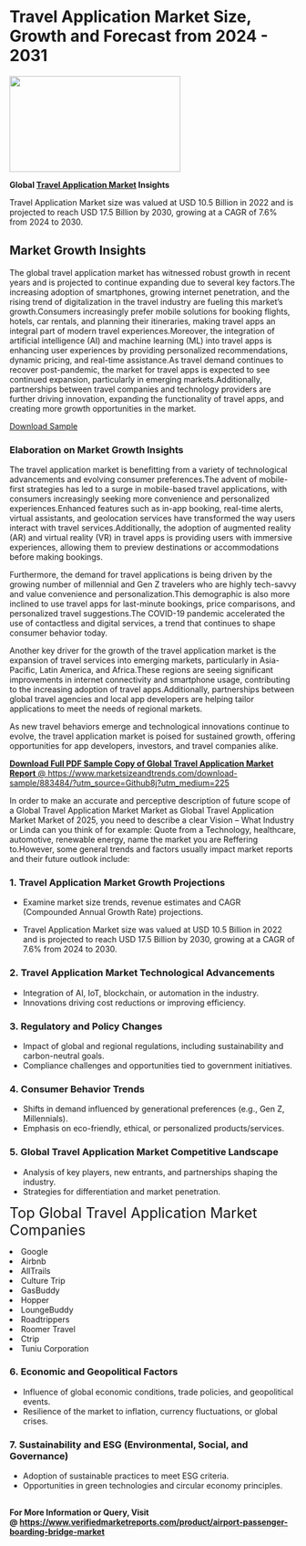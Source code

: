 <H1>Travel Application Market Size, Growth and Forecast from 2024 - 2031</H1><img class="aligncenter size-medium wp-image-584254" src="https://thirdeyenews.in/wp-content/uploads/2024/09/Global-Market-Research-300x168.jpeg" alt="" width="300" height="168" /><p><strong>Global&nbsp;<a href="https://www.marketsizeandtrends.com/download-sample/883484/?utm_source=Github8j?utm_medium=225">Travel Application Market</a> Insights</strong></p><p>Travel Application Market size was valued at USD 10.5 Billion in 2022 and is projected to reach USD 17.5 Billion by 2030, growing at a CAGR of 7.6% from 2024 to 2030.</p><p><h2>Market Growth Insights</h2> <p>The global travel application market has witnessed robust growth in recent years and is projected to continue expanding due to several key factors.The increasing adoption of smartphones, growing internet penetration, and the rising trend of digitalization in the travel industry are fueling this market’s growth.Consumers increasingly prefer mobile solutions for booking flights, hotels, car rentals, and planning their itineraries, making travel apps an integral part of modern travel experiences.Moreover, the integration of artificial intelligence (AI) and machine learning (ML) into travel apps is enhancing user experiences by providing personalized recommendations, dynamic pricing, and real-time assistance.As travel demand continues to recover post-pandemic, the market for travel apps is expected to see continued expansion, particularly in emerging markets.Additionally, partnerships between travel companies and technology providers are further driving innovation, expanding the functionality of travel apps, and creating more growth opportunities in the market.</p> <p><a href="download-link">Download Sample</a></p> <h3>Elaboration on Market Growth Insights</h3> <p>The travel application market is benefitting from a variety of technological advancements and evolving consumer preferences.The advent of mobile-first strategies has led to a surge in mobile-based travel applications, with consumers increasingly seeking more convenience and personalized experiences.Enhanced features such as in-app booking, real-time alerts, virtual assistants, and geolocation services have transformed the way users interact with travel services.Additionally, the adoption of augmented reality (AR) and virtual reality (VR) in travel apps is providing users with immersive experiences, allowing them to preview destinations or accommodations before making bookings.</p> <p>Furthermore, the demand for travel applications is being driven by the growing number of millennial and Gen Z travelers who are highly tech-savvy and value convenience and personalization.This demographic is also more inclined to use travel apps for last-minute bookings, price comparisons, and personalized travel suggestions.The COVID-19 pandemic accelerated the use of contactless and digital services, a trend that continues to shape consumer behavior today.</p> <p>Another key driver for the growth of the travel application market is the expansion of travel services into emerging markets, particularly in Asia-Pacific, Latin America, and Africa.These regions are seeing significant improvements in internet connectivity and smartphone usage, contributing to the increasing adoption of travel apps.Additionally, partnerships between global travel agencies and local app developers are helping tailor applications to meet the needs of regional markets.</p> <p>As new travel behaviors emerge and technological innovations continue to evolve, the travel application market is poised for sustained growth, offering opportunities for app developers, investors, and travel companies alike.</p> <p><a href="get-more-link"></p><p><span class=""><strong>Download Full PDF Sample Copy of Global Travel Application Market Report</strong> @ <a href="https://www.marketsizeandtrends.com/download-sample/883484/?utm_source=Github8j?utm_medium=225" target="_blank">https://www.marketsizeandtrends.com/download-sample/883484/?utm_source=Github8j?utm_medium=225</a></span></p><p>In order to make an accurate and perceptive description of future scope of a Global&nbsp;Travel Application Market Market as Global&nbsp;Travel Application Market Market of 2025, you need to describe a clear Vision &ndash; What Industry or Linda can you think of for example: Quote from a Technology, healthcare, automotive, renewable energy, name the market you are Reffering to.However, some general trends and factors usually impact market reports and their future outlook include:</p><h3>1.&nbsp;<strong>Travel Application Market Growth Projections</strong></h3><ul><li>Examine market size trends, revenue estimates and CAGR (Compounded Annual Growth Rate) projections.</li><li><p>Travel Application Market size was valued at USD 10.5 Billion in 2022 and is projected to reach USD 17.5 Billion by 2030, growing at a CAGR of 7.6% from 2024 to 2030.</p></li></ul><h3>2.&nbsp;<strong>Travel Application Market Technological Advancements</strong></h3><ul><li>Integration of AI, IoT, blockchain, or automation in the industry.</li><li>Innovations driving cost reductions or improving efficiency.</li></ul><h3>3.&nbsp;<strong>Regulatory and Policy Changes</strong></h3><ul><li>Impact of global and regional regulations, including sustainability and carbon-neutral goals.</li><li>Compliance challenges and opportunities tied to government initiatives.</li></ul><h3>4.&nbsp;<strong>Consumer Behavior Trends</strong></h3><ul><li>Shifts in demand influenced by generational preferences (e.g., Gen Z, Millennials).</li><li>Emphasis on eco-friendly, ethical, or personalized products/services.</li></ul><h3>5.&nbsp;<strong>Global Travel Application Market Competitive Landscape</strong></h3><ul><li>Analysis of key players, new entrants, and partnerships shaping the industry.</li><li>Strategies for differentiation and market penetration.</li></ul><p data-pm-slice="1 1 []"><span style="color: inherit; font-family: inherit; font-size: 25px;">Top Global Travel Application Market Companies</span></p><div class="" data-test-id=""><p><li>Google</li><li> Airbnb</li><li> AllTrails</li><li> Culture Trip</li><li> GasBuddy</li><li> Hopper</li><li> LoungeBuddy</li><li> Roadtrippers</li><li> Roomer Travel</li><li> Ctrip</li><li> Tuniu Corporation</li></p></div><h3>6.&nbsp;<strong>Economic and Geopolitical Factors</strong></h3><ul><li>Influence of global economic conditions, trade policies, and geopolitical events.</li><li>Resilience of the market to inflation, currency fluctuations, or global crises.</li></ul><h3>7.&nbsp;<strong>Sustainability and ESG (Environmental, Social, and Governance)</strong></h3><ul><li>Adoption of sustainable practices to meet ESG criteria.</li><li>Opportunities in green technologies and circular economy principles.</li></ul><h2><strong style="font-size: 14px;">For More Information or Query, Visit @&nbsp;</strong><a style="background-color: #ffffff; font-size: 14px;" href="https://www.marketsizeandtrends.com/report/travel-application-market/" target="_blank">https://www.verifiedmarketreports.com/product/airport-passenger-boarding-bridge-market</a></h2>